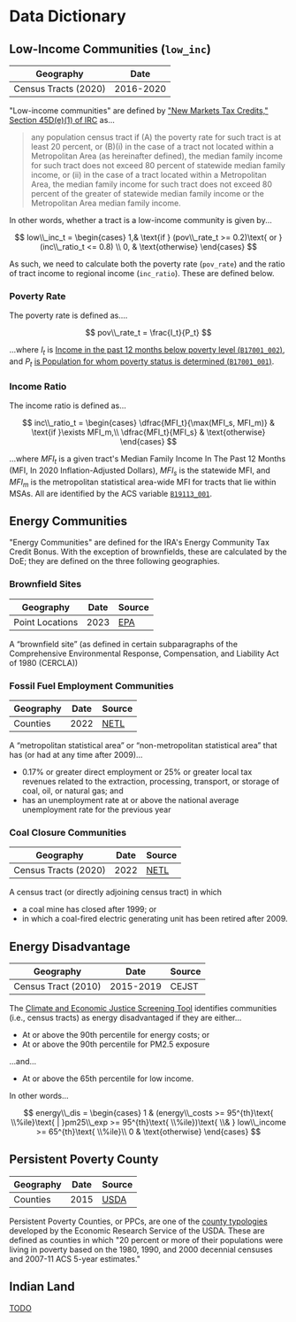 # Data Dictionary

## Low-Income Communities (`low_inc`)

| Geography  | Date |
| ---------- | ---- |
| Census Tracts (2020)  | 2016-2020 |

"Low-income communities" are defined by ["New Markets Tax Credits," Section 45D(e)(1) of IRC](https://www.federalregister.gov/d/01-31391/p-16) as...

> any population census tract if (A) the poverty rate for such tract is at least 20 percent, or (B)(i) in the case of a tract not located within a Metropolitan Area (as hereinafter defined), the median family income for such tract does not exceed 80 percent of statewide median family income, or (ii) in the case of a tract located within a Metropolitan Area, the median family income for such tract does not exceed 80 percent of the greater of statewide median family income or the Metropolitan Area median family income.

In other words, whether a tract is a low-income community is given by...

$$
low\\_inc_t = 
\begin{cases}
    1,& \text{if } (pov\\_rate_t >= 0.2)\text{ or }(inc\\_ratio_t <= 0.8) \\
    0,              & \text{otherwise}
\end{cases}
$$

As such, we need to calculate both the poverty rate (`pov_rate`) and the ratio of tract income to regional income (`inc_ratio`). These are defined below.

### Poverty Rate

The poverty rate is defined as....

$$
pov\\_rate_t = \frac{I_t}{P_t}
$$

...where $I_t$ is [Income in the past 12 months below poverty level (`B17001_002`)](https://www.socialexplorer.com/data/ACS2020_5yr/metadata/?ds=ACS20_5yr&var=B17001002), and $P_t$ [is Population for whom poverty status is determined (`B17001_001`)](https://www.socialexplorer.com/data/ACS2020_5yr/metadata/?ds=ACS20_5yr&var=B17001001).

### Income Ratio

The income ratio is defined as...

$$
inc\\_ratio_t = 
\begin{cases}
  \dfrac{MFI_t}{\max(MFI_s, MFI_m)} & \text{if }\exists MFI_m,\\
  \dfrac{MFI_t}{MFI_s} & \text{otherwise}
\end{cases}
$$

...where $MFI_t$ is a given tract's Median Family Income In The Past 12 Months (MFI, In 2020 Inflation-Adjusted Dollars), $MFI_s$ is the statewide MFI, and $MFI_m$ is the metropolitan statistical area-wide MFI for tracts that lie within MSAs. All are identified by the ACS variable [`B19113_001`](https://www.socialexplorer.com/data/ACS2020_5yr/metadata/?ds=ACS20_5yr&var=B19113001).

## Energy Communities

"Energy Communities" are defined for the IRA's Energy Community Tax Credit Bonus. With the exception of brownfields, these are calculated by the DoE; they are defined on the three following geographies.

### Brownfield Sites

| Geography  | Date | Source |
| ---------- | ---- | ----------- |
| Point Locations  | 2023 | [EPA](https://www.epa.gov/frs/geospatial-data-download-service) |

A “brownfield site” (as defined in certain subparagraphs of the Comprehensive Environmental Response, Compensation, and Liability Act of 1980 (CERCLA))

### Fossil Fuel Employment Communities

| Geography  | Date | Source |
| ---------- | ---- | ----------- |
| Counties  | 2022 | [NETL](https://edx.netl.doe.gov/dataset/ira-energy-community-data-layers) |

A “metropolitan statistical area” or “non-metropolitan statistical area” that has (or had at any time after 2009)... 

+ 0.17% or greater direct employment or 25% or greater local tax revenues related to the extraction, processing, transport, or storage of coal, oil, or natural gas; and
+ has an unemployment rate at or above the national average unemployment rate for the previous year

### Coal Closure Communities

| Geography  | Date | Source |
| ---------- | ---- | ----------- |
| Census Tracts (2020)  | 2022 | [NETL](https://edx.netl.doe.gov/dataset/ira-energy-community-data-layers) |

A census tract (or directly adjoining census tract) in which

+ a coal mine has closed after 1999; or
+ in which a coal-fired electric generating unit has been retired after 2009.

## Energy Disadvantage

| Geography  | Date | Source |
| ---------- | ---- | ----------- |
| Census Tract (2010)  | 2015-2019 | CEJST |

The [Climate and Economic Justice Screening Tool](https://screeningtool.geoplatform.gov/en/) identifies communities (i.e., census tracts) as energy disadvantaged if they are either...

+ At or above the 90th percentile for energy costs; or
+ At or above the 90th percentile for PM2.5 exposure

...and...

+ At or above the 65th percentile for low income.

In other words...

$$
energy\\_dis = 
\begin{cases}
  1 & (energy\\_costs >= 95^{th}\text{ \\%ile}\text{ | }pm25\\_exp >= 95^{th}\text{ \\%ile})\text{ \\& } low\\_income >= 65^{th}\text{ \\%ile}\\
  0 & \text{otherwise}
\end{cases}
$$

## Persistent Poverty County

| Geography  | Date | Source |
| ---------- | ---- | ----------- |
| Counties  | 2015 | [USDA](https://www.ers.usda.gov/topics/rural-economy-population/rural-poverty-well-being/#geography) |

Persistent Poverty Counties, or PPCs, are one of the [county typologies](https://www.ers.usda.gov/data-products/county-typology-codes/) developed by the Economic Research Service of the USDA. These are defined as counties in which "20 percent or more of their populations were living in poverty based on the 1980, 1990, and 2000 decennial censuses and 2007-11 ACS 5-year estimates."

## Indian Land

[TODO](https://github.com/ericrobskyhuntley/resonant_map/issues/3)
